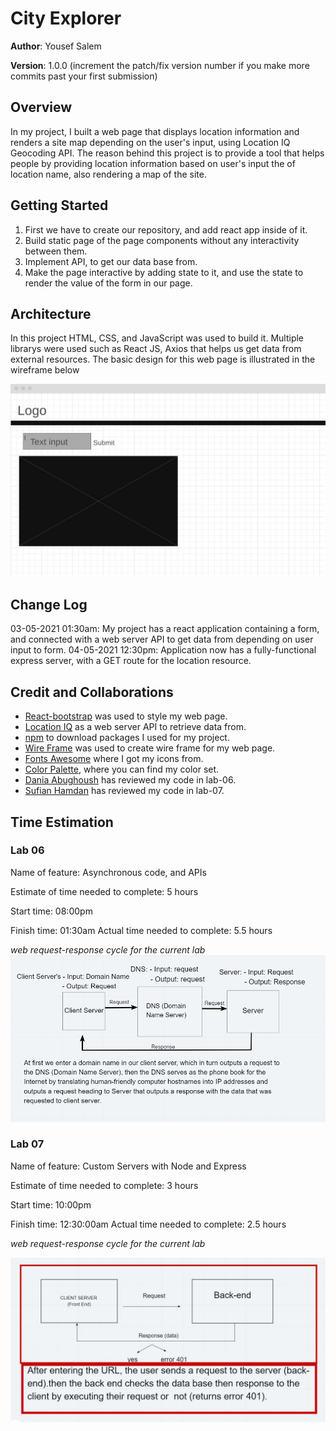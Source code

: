 # City Explorer

**Author**: Yousef Salem

**Version**: 1.0.0 (increment the patch/fix version number if you make more commits past your first submission)

## Overview

In my project, I built a web page that displays location information and renders a site map depending on the user's input, using Location IQ Geocoding API. The reason behind this project is to provide a tool that helps people by providing location information based on user's input the of location name, also rendering a map of the site.

## Getting Started

1. First we have to create our repository, and add react app inside of it.
2. Build static page of the page components without any interactivity between them.
3. Implement API, to get our data base from.
4. Make the page interactive by adding state to it, and use the state to render the value of the form in our page.

## Architecture

In this project HTML, CSS, and JavaScript was used to build it. Multiple librarys were used  such as React JS, Axios that helps us get data from external resources.
The basic design for this web page is illustrated in the wireframe below

![wireframe](./src/assets/wireframe.JPG)


## Change Log

03-05-2021 01:30am: My project has a react application containing a form, and connected with a web server API to get data from depending on user input to form.
04-05-2021 12:30pm: Application now has a fully-functional express server, with a GET route for the location resource.

## Credit and Collaborations

- [React-bootstrap](https://react-bootstrap.netlify.app/) was used to style my web page.
- [Location IQ](https://locationiq.com/) as a web server API to retrieve data from.
- [npm](https://www.npmjs.com/) to download packages I used for my project.
- [Wire Frame](https://wireframe.cc/) was used to create wire frame for my web page.
- [Fonts Awesome](https://fontawesome.com/) where I got my icons from.
- [Color Palette](https://coolors.co/palettes/trending), where you can find my color set.
- [Dania Abughoush](https://github.com/DaniaAbughoush) has reviewed my code in lab-06.
- [Sufian Hamdan](https://github.com/SufianHamdan) has reviewed my code in lab-07.


## Time Estimation

### Lab 06

Name of feature: Asynchronous code, and APIs

Estimate of time needed to complete: 5 hours

Start time: 08:00pm 

Finish time: 01:30am
Actual time needed to complete: 5.5 hours

_web request-response cycle for the current lab_
![WRRC](./src/assets/lab06.png)


### Lab 07

Name of feature: Custom Servers with Node and Express

Estimate of time needed to complete: 3 hours

Start time: 10:00pm 

Finish time: 12:30:00am
Actual time needed to complete: 2.5 hours

_web request-response cycle for the current lab_

![WRRC](./src/assets/lab07.JPG)



